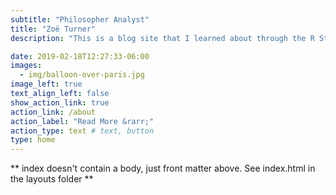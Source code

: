 ```yaml
---
subtitle: "Philosopher Analyst"
title: "Zoë Turner"
description: "This is a blog site that I learned about through the R Studio 2021 Diversity scholarship [workshop](https://iyo-rstudio-global.netlify.app/) with Alison Hill. Whilst I build this up my blogs can be found [here](https://lextuga007.github.io/PhilosopherAnalyst/). "

date: 2019-02-18T12:27:33-06:00
images:
  - img/balloon-over-paris.jpg
image_left: true
text_align_left: false
show_action_link: true
action_link: /about
action_label: "Read More &rarr;"
action_type: text # text, button
type: home
---
```


** index doesn't contain a body, just front matter above.
See index.html in the layouts folder **
